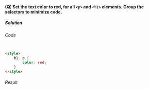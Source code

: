 #### (Q) Set the text color to red, for all `<p>` and `<h1>` elements. Group the selectors to minimize code.

<h5>Solution</h5>

###### Code

```HTML

<style>
    h1, p {
        color: red;
    }
</style>

```

###### Result

